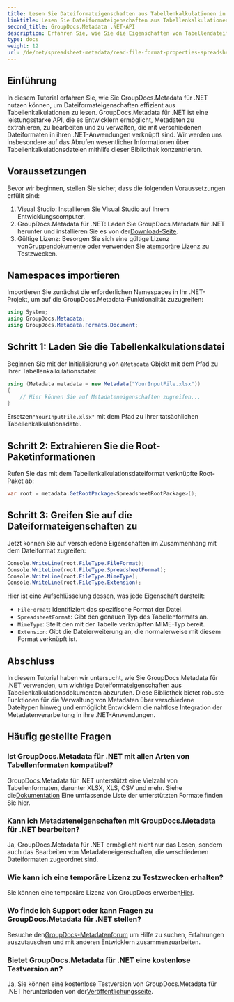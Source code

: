 ```yaml
---
title: Lesen Sie Dateiformateigenschaften aus Tabellenkalkulationen in .NET
linktitle: Lesen Sie Dateiformateigenschaften aus Tabellenkalkulationen in .NET
second_title: GroupDocs.Metadata .NET-API
description: Erfahren Sie, wie Sie die Eigenschaften von Tabellendateiformaten mithilfe von GroupDocs.Metadata für .NET lesen. Greifen Sie mit einfachen API-Aufrufen auf Dateiformat, MIME-Typ und mehr zu.
type: docs
weight: 12
url: /de/net/spreadsheet-metadata/read-file-format-properties-spreadsheets/
---
```

## Einführung
In diesem Tutorial erfahren Sie, wie Sie GroupDocs.Metadata für .NET nutzen können, um Dateiformateigenschaften effizient aus Tabellenkalkulationen zu lesen. GroupDocs.Metadata für .NET ist eine leistungsstarke API, die es Entwicklern ermöglicht, Metadaten zu extrahieren, zu bearbeiten und zu verwalten, die mit verschiedenen Dateiformaten in ihren .NET-Anwendungen verknüpft sind. Wir werden uns insbesondere auf das Abrufen wesentlicher Informationen über Tabellenkalkulationsdateien mithilfe dieser Bibliothek konzentrieren.
## Voraussetzungen
Bevor wir beginnen, stellen Sie sicher, dass die folgenden Voraussetzungen erfüllt sind:
1. Visual Studio: Installieren Sie Visual Studio auf Ihrem Entwicklungscomputer.
2.  GroupDocs.Metadata für .NET: Laden Sie GroupDocs.Metadata für .NET herunter und installieren Sie es von der[Download-Seite](https://releases.groupdocs.com/metadata/net/).
3.  Gültige Lizenz: Besorgen Sie sich eine gültige Lizenz von[Gruppendokumente](https://purchase.groupdocs.com/buy) oder verwenden Sie a[temporäre Lizenz](https://purchase.groupdocs.com/temporary-license/) zu Testzwecken.

## Namespaces importieren
Importieren Sie zunächst die erforderlichen Namespaces in Ihr .NET-Projekt, um auf die GroupDocs.Metadata-Funktionalität zuzugreifen:
```csharp
using System;
using GroupDocs.Metadata;
using GroupDocs.Metadata.Formats.Document;
```
## Schritt 1: Laden Sie die Tabellenkalkulationsdatei
 Beginnen Sie mit der Initialisierung von a`Metadata` Objekt mit dem Pfad zu Ihrer Tabellenkalkulationsdatei:
```csharp
using (Metadata metadata = new Metadata("YourInputFile.xlsx"))
{
    // Hier können Sie auf Metadateneigenschaften zugreifen...
}
```
 Ersetzen`"YourInputFile.xlsx"` mit dem Pfad zu Ihrer tatsächlichen Tabellenkalkulationsdatei.
## Schritt 2: Extrahieren Sie die Root-Paketinformationen
Rufen Sie das mit dem Tabellenkalkulationsdateiformat verknüpfte Root-Paket ab:
```csharp
var root = metadata.GetRootPackage<SpreadsheetRootPackage>();
```
## Schritt 3: Greifen Sie auf die Dateiformateigenschaften zu
Jetzt können Sie auf verschiedene Eigenschaften im Zusammenhang mit dem Dateiformat zugreifen:
```csharp
Console.WriteLine(root.FileType.FileFormat);
Console.WriteLine(root.FileType.SpreadsheetFormat);
Console.WriteLine(root.FileType.MimeType);
Console.WriteLine(root.FileType.Extension);
```
Hier ist eine Aufschlüsselung dessen, was jede Eigenschaft darstellt:
- `FileFormat`: Identifiziert das spezifische Format der Datei.
- `SpreadsheetFormat`: Gibt den genauen Typ des Tabellenformats an.
- `MimeType`: Stellt den mit der Tabelle verknüpften MIME-Typ bereit.
- `Extension`: Gibt die Dateierweiterung an, die normalerweise mit diesem Format verknüpft ist.

## Abschluss
In diesem Tutorial haben wir untersucht, wie Sie GroupDocs.Metadata für .NET verwenden, um wichtige Dateiformateigenschaften aus Tabellenkalkulationsdokumenten abzurufen. Diese Bibliothek bietet robuste Funktionen für die Verwaltung von Metadaten über verschiedene Dateitypen hinweg und ermöglicht Entwicklern die nahtlose Integration der Metadatenverarbeitung in ihre .NET-Anwendungen.

## Häufig gestellte Fragen
### Ist GroupDocs.Metadata für .NET mit allen Arten von Tabellenformaten kompatibel?
 GroupDocs.Metadata für .NET unterstützt eine Vielzahl von Tabellenformaten, darunter XLSX, XLS, CSV und mehr. Siehe die[Dokumentation](https://reference.groupdocs.com/metadata/net/) Eine umfassende Liste der unterstützten Formate finden Sie hier.
### Kann ich Metadateneigenschaften mit GroupDocs.Metadata für .NET bearbeiten?
Ja, GroupDocs.Metadata für .NET ermöglicht nicht nur das Lesen, sondern auch das Bearbeiten von Metadateneigenschaften, die verschiedenen Dateiformaten zugeordnet sind.
### Wie kann ich eine temporäre Lizenz zu Testzwecken erhalten?
 Sie können eine temporäre Lizenz von GroupDocs erwerben[Hier](https://purchase.groupdocs.com/temporary-license/).
### Wo finde ich Support oder kann Fragen zu GroupDocs.Metadata für .NET stellen?
 Besuche den[GroupDocs-Metadatenforum](https://forum.groupdocs.com/c/metadata/14) um Hilfe zu suchen, Erfahrungen auszutauschen und mit anderen Entwicklern zusammenzuarbeiten.
### Bietet GroupDocs.Metadata für .NET eine kostenlose Testversion an?
 Ja, Sie können eine kostenlose Testversion von GroupDocs.Metadata für .NET herunterladen von der[Veröffentlichungsseite](https://releases.groupdocs.com/).